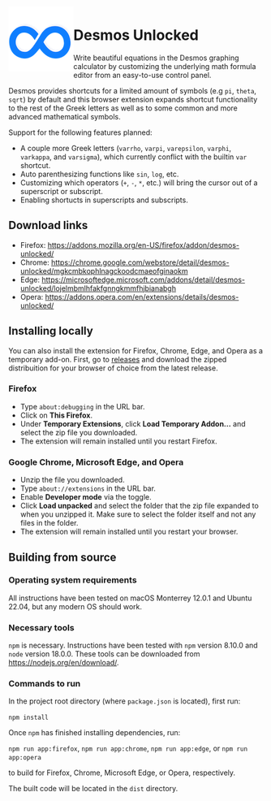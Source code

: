 <img align="left" src="public/images/logo/128.png">

# Desmos Unlocked
Write beautiful equations in the Desmos graphing calculator by customizing the underlying math formula editor
from an easy-to-use control panel.

Desmos provides shortcuts for a limited amount of symbols (e.g `pi`, `theta`, `sqrt`) by default and this browser
extension expands shortcut functionality to the rest of the Greek letters as well as to some common and
more advanced mathematical symbols.

Support for the following features planned:
* A couple more Greek letters (`varrho`, `varpi`, `varepsilon`, `varphi`, `varkappa`, and `varsigma`), which currently conflict with the builtin `var` shortcut.
* Auto parenthesizing functions like `sin`, `log`, etc.
* Customizing which operators (`+`, `-`, `*`, etc.) will bring the cursor out of a superscript or subscript.
* Enabling shortucts in superscripts and subscripts.

## Download links
* Firefox: https://addons.mozilla.org/en-US/firefox/addon/desmos-unlocked/
* Chrome: https://chrome.google.com/webstore/detail/desmos-unlocked/mgkcmbkophlnagckoodcmaeofginaokm
* Edge: https://microsoftedge.microsoft.com/addons/detail/desmos-unlocked/lojelmbmlhfakfgnngkmmfhjbianabgh 
* Opera: https://addons.opera.com/en/extensions/details/desmos-unlocked/

## Installing locally
You can also install the extension for Firefox, Chrome, Edge, and Opera as a temporary add-on. First, go to 
[releases](https://github.com/SinclaM/desmos-unlocked/releases) and download the zipped distribuition for 
your browser of choice from the latest release.

### Firefox
* Type `about:debugging` in the URL bar.
* Click on __This Firefox__.
* Under __Temporary Extensions__, click __Load Temporary Addon...__ and select the zip file you downloaded.
* The extension will remain installed until you restart Firefox.

### Google Chrome, Microsoft Edge, and Opera
* Unzip the file you downloaded.
* Type `about://extensions` in the URL bar.
* Enable __Developer mode__ via the toggle.
* Click __Load unpacked__ and select the folder that the zip file expanded to when you unzipped it. Make sure to select the folder itself and not any files in the folder.
* The extension will remain installed until you restart your browser.

## Building from source
### Operating system requirements
All instructions have been tested on macOS Monterrey 12.0.1 and Ubuntu 22.04, but any modern OS should work.
### Necessary tools
`npm` is necessary. Instructions have been tested with `npm` version 8.10.0 and `node` version 18.0.0. These tools can be downloaded from https://nodejs.org/en/download/.
### Commands to run
In the project root directory (where `package.json` is located), first run:

`npm install`

Once `npm` has finished installing dependencies, run:

`npm run app:firefox`, `npm run app:chrome`, `npm run app:edge`, or `npm run app:opera`

to build for Firefox, Chrome, Microsoft Edge, or Opera, respectively.

The built code will be located in the `dist` directory.
